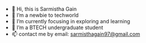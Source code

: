 - 👋 Hi, this is Sarmistha Gain
- 💞️ I’m a newbie to techworld
- 👀 I’m currently focusing in exploring and learning
- 🌱 I’m a BTECH undergraduate student
- 📫 contact me by email: sarmisthagain97@gmail.com
